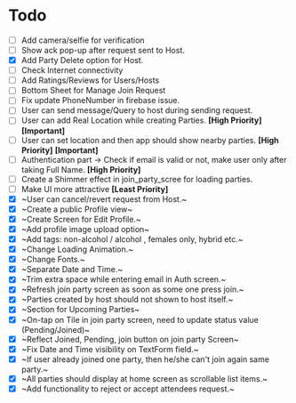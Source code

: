 # Todo
- [ ] Add camera/selfie for verification
- [ ] Show ack pop-up after request sent to Host.
- [X] Add Party Delete option for Host.
- [ ] Check Internet connectivity
- [ ] Add Ratings/Reviews for Users/Hosts
- [ ] Bottom Sheet for Manage Join Request
- [ ] Fix update PhoneNumber in firebase issue. 
- [ ] User can send message/Query to host during sending request.
- [ ] User can add Real Location while creating Parties. **[High Priority]** **[Important]**
- [ ] User can set location and then app should show nearby parties. **[High Priority]** **[Important]**
- [ ] Authentication part -> Check if email is valid or not, make user only after taking Full Name. **[High Priority]**
- [ ] Create a Shimmer effect in join_party_scree for loading parties.
- [ ] Make UI more attractive **[Least Priority]**
- [X] ~User can cancel/revert request from Host.~
- [X] ~Create a public Profile view~
- [X] ~Create Screen for Edit Profile.~
- [X] ~Add profile image upload option~
- [X] ~Add tags: non-alcohol / alcohol , females only, hybrid etc.~
- [X] ~Change Loading Animation.~
- [X] ~Change Fonts.~
- [X] ~Separate Date and Time.~
- [X] ~Trim extra space while entering email in Auth screen.~
- [X] ~Refresh join party screen as soon as some one press join.~
- [X] ~Parties created by host should not shown to host itself.~
- [X] ~Section for Upcoming Parties~
- [X] ~On-tap on Tile in join party screen, need to update status value (Pending/Joined)~
- [X] ~Reflect Joined, Pending, join button on join party Screen~
- [x] ~Fix Date and Time visibility on TextForm field.~
- [X] ~If user already joined one party, then he/she can't join again same party.~
- [X] ~All parties should display at home screen as scrollable list items.~
- [X] ~Add functionality to reject or accept attendees request.~
